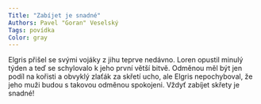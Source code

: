 ```yaml
---
Title: "Zabíjet je snadné"
Authors: Pavel "Goran" Veselský
Tags: povídka
Color: gray
---
```

Elgris přišel se svými vojáky z jihu teprve nedávno. Loren opustil minulý týden
a teď se schylovalo k jeho první větší bitvě. Odměnou měl být jen podíl na kořisti a obvyklý
zlaťák za skřetí ucho, ale Elgris nepochyboval, že jeho muži budou s takovou odměnou
spokojeni. Vždyť zabíjet skřety je snadné!
